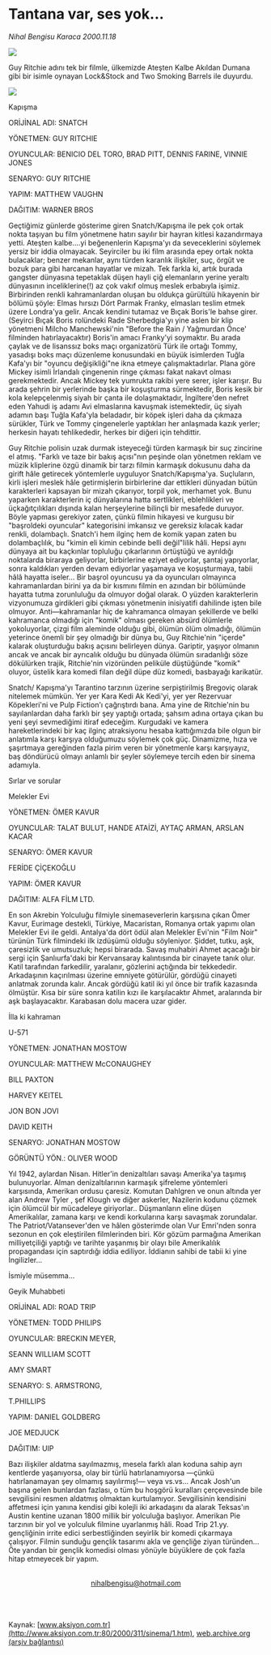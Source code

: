 # Tantana var, ses yok...

*Nihal Bengisu Karaca 2000.11.18*

<div>
 <img border="0" src="/web/20010718135708im_/http://www.aksiyon.com.tr/yazar/sinek.jpg"/>
 <p class="spot">
  Guy Ritchie adını tek bir filmle, ülkemizde Ateşten Kalbe Akıldan Dumana gibi bir isimle oynayan Lock&amp;Stock and Two Smoking Barrels ile duyurdu.
 </p>
 <p class="metin">
 </p>
 <img border="0" src="/web/20010718135708im_/http://www.aksiyon.com.tr/2000/311/resimler/Tantana.jpg"/>
 <p class="metin">
  Kapışma
 </p>
 <p class="metin">
  ORİJİNAL ADI: SNATCH
 </p>
 <p class="metin">
  YÖNETMEN: GUY RITCHIE
 </p>
 <p class="metin">
  OYUNCULAR: BENICIO DEL TORO, BRAD PITT, DENNIS FARINE, VINNIE JONES
 </p>
 <p class="metin">
  SENARYO: GUY RITCHIE
 </p>
 <p class="metin">
  YAPIM: MATTHEW VAUGHN
 </p>
 <p class="metin">
  DAĞITIM: WARNER BROS
 </p>
 <p class="metin">
  Geçtiğimiz günlerde gösterime giren Snatch/Kapışma ile pek çok ortak nokta taşıyan bu film yönetmene hatırı sayılır bir hayran kitlesi kazandırmaya yetti. Ateşten kalbe....yi beğenenlerin Kapışma'yı da seveceklerini söylemek yersiz bir iddia olmayacak. Seyirciler bu iki film arasında epey ortak nokta bulacaklar; benzer mekanlar, aynı türden karanlık ilişkiler, suç, örgüt ve bozuk para gibi harcanan hayatlar ve mizah. Tek farkla ki, artık burada gangster dünyasına tepetaklak düşen hayli çiğ elemanların yerine yeraltı dünyasının inceliklerine(!) az çok vakıf olmuş meslek erbabıyla işimiz. Birbirinden renkli kahramanlardan oluşan bu oldukça gürültülü hikayenin bir bölümü şöyle: Elmas hırsızı Dört Parmak Franky, elmasları teslim etmek üzere Londra'ya gelir. Ancak kendini tutamaz ve Bıçak Boris'le bahse girer. (Seyirci Bıçak Boris rolündeki Rade Sherbedgia'yı yine aslen bir klip yönetmeni Milcho Manchewski'nin "Before the Rain / Yağmurdan Önce' filminden hatırlayacaktır) Boris'in amacı Franky'yi soymaktır. Bu arada çaylak ve de lisanssız boks maçı organizatörü Türk ile ortağı Tommy, yasadışı boks maçı düzenleme konusundaki en büyük isimlerden Tuğla Kafa'yı bir "oyuncu değişikliği"ne ikna etmeye çalışmaktadırlar. Plana göre Mickey isimli İrlandalı çingenenin ringe çıkması fakat nakavt olması gerekmektedir. Ancak Mickey tek yumrukta rakibi yere serer, işler karışır. Bu arada şehrin bir yerlerinde başka bir koşuşturma sürmektedir, Boris kesik bir kola kelepçelenmiş siyah bir çanta ile dolaşmaktadır, İngiltere'den nefret eden Yahudi iş adamı Avi elmaslarına kavuşmak istemektedir, üç siyah adamın başı Tuğla Kafa'yla beladadır, bir köpek işleri daha da çıkmaza sürükler, Türk ve Tommy çingenelerle yaptıkları her anlaşmada kazık yerler; herkesin hayatı tehlikededir, herkes bir diğeri için tehdittir.
 </p>
 <p class="metin">
  Guy Ritchie polisin uzak durmak isteyeceği türden karmaşık bir suç zincirine el atmış. "Farklı ve taze bir bakış açısı"nın peşinde olan yönetmen reklam ve müzik kliplerine özgü dinamik bir tarzı filmin karmaşık dokusunu daha da girift hâle getirecek yöntemlerle uyguluyor Snatch/Kapışma'ya. Suçluların, kirli işleri meslek hâle getirmişlerin birbirlerine dar ettikleri dünyadan bütün karakterleri kapsayan bir mizah çıkarıyor, torpil yok, merhamet yok. Bunu yaparken karakterlerin iç dünyalarına hatta sertlikleri, eblehlikleri ve üçkağıtçılıkları dışında kalan herşeylerine bilinçli bir mesafede duruyor. Böyle yapması gerekiyor zaten, çünkü filmin hikayesi ve kurgusu bir "başroldeki oyuncular" kategorisini imkansız ve gereksiz kılacak kadar renkli, dolambaçlı. Snatch'i hem ilginç hem de komik yapan zaten bu dolambaçlılık, bu "kimin eli kimin cebinde belli değil"lilik hâli. Hepsi aynı dünyaya ait bu kaçkınlar topluluğu çıkarlarının örtüştüğü ve ayrıldığı noktalarda biraraya geliyorlar, birbirlerine eziyet ediyorlar, şantaj yapıyorlar, sonra kaldıkları yerden devam ediyorlar yaşamaya ve koşuşturmaya, tabii hâlâ hayatta iseler... Bir başrol oyuncusu ya da oyuncuları olmayınca kahramanlardan birini ya da bir kısmını filmin en azından bir bölümünde hayatta tutma zorunluluğu da olmuyor doğal olarak. O yüzden karakterlerin vizyonumuza girdikleri gibi çıkması yönetmenin inisiyatifi dahilinde işten bile olmuyor. Anti—kahramanlar hiç de kahramanca olmayan şekillerde ve belki kahramanca olmadığı için "komik" olması gereken absürd ölümlerle yokoluyorlar, çizgi film aleminde olduğu gibi, ölümün ölüm olmadığı, ölümün yeterince önemli bir şey olmadığı bir dünya bu, Guy Ritchie'nin "içerde" kalarak oluşturduğu bakış açısını belirleyen dünya. Gariptir, yaşıyor olmanın ancak ve ancak bir ayrıcalık olduğu bu dünyada ölümün sıradanlığı söze dökülürken trajik, Ritchie'nin vizöründen peliküle düştüğünde "komik" oluyor, üstelik kara komedi filan değil düpe düz komedi, basbayağı karikatür.
 </p>
 <p class="metin">
  Snatch/ Kapışma'yı Tarantino tarzının üzerine serpiştirilmiş Bregoviç olarak nitelemek mümkün. Yer yer Kara Kedi Ak Kedi'yi, yer yer Rezervuar Köpekleri'ni ve Pulp Fiction'ı çağrıştırdı bana. Ama yine de Ritchie'nin bu sayılanlardan daha farklı bir şey yaptığı ortada; şahsım adına ortaya çıkan bu yeni şeyi sevmediğimi itiraf edeceğim. Kurgudaki ve kamera hareketlerindeki bir kaç ilginç atraksiyonu hesaba kattığımızda bile olgun bir anlatımla karşı karşıya olduğumuzu söylemek çok güç. Dinamizme, hıza ve şaşırtmaya gereğinden fazla pirim veren bir yönetmenle karşı karşıyayız, baş döndürücü olmayı anlamlı bir şeyler söylemeye tercih eden bir sinema adamıyla.
 </p>
 <p class="metin">
 </p>
 <p class="arabaslik">
  Sırlar ve sorular
 </p>
 <p class="metin">
  Melekler Evi
 </p>
 <p class="metin">
 </p>
 <p class="metin">
  YÖNETMEN: ÖMER KAVUR
 </p>
 <p class="metin">
  OYUNCULAR: TALAT BULUT, HANDE ATAİZİ, AYTAÇ ARMAN, ARSLAN KACAR
 </p>
 <p class="metin">
  SENARYO: ÖMER KAVUR
 </p>
 <p class="metin">
  FERİDE ÇİÇEKOĞLU
 </p>
 <p class="metin">
  YAPIM: ÖMER KAVUR
 </p>
 <p class="metin">
  DAĞITIM: ALFA FİLM LTD.
 </p>
 <p class="metin">
 </p>
 <p class="metin">
  En son Akrebin Yolculuğu filmiyle sinemaseverlerin karşısına çıkan Ömer Kavur, Eurimage destekli, Türkiye, Macaristan, Romanya ortak yapımı olan Melekler Evi ile geldi. Antalya'da dört ödül alan Melekler Evi'nin "Film Noir" türünün Türk filmindeki ilk izdüşümü olduğu söyleniyor. Şiddet, tutku, aşk, çaresizlik ve umutsuzluk; hepsi birarada. Savaş muhabiri Ahmet açacağı bir sergi için Şanlıurfa'daki bir Kervansaray kalıntısında bir cinayete tanık olur. Katil tarafından farkedilir, yaralanır, gözlerini açtığında bir tekkededir. Arkadaşının kaçırılması üzerine emniyete götürülür, gördüğü cinayeti anlatmak zorunda kalır. Ancak gördüğü katil iki yıl önce bir trafik kazasında ölmüştür. Kısa bir süre sonra katilin kızı ile karşılacaktır Ahmet, aralarında bir aşk başlayacaktır. Karabasan dolu macera uzar gider.
 </p>
 <p class="metin">
 </p>
 <p class="arabaslik">
  İlla ki kahraman
 </p>
 <p class="metin">
  U-571
 </p>
 <p class="metin">
  YÖNETMEN: JONATHAN MOSTOW
 </p>
 <p class="metin">
  OYUNCULAR: MATTHEW McCONAUGHEY
 </p>
 <p class="metin">
  BILL PAXTON
 </p>
 <p class="metin">
  HARVEY KEITEL
 </p>
 <p class="metin">
  JON BON JOVI
 </p>
 <p class="metin">
  DAVID KEITH
 </p>
 <p class="metin">
  SENARYO: JONATHAN MOSTOW
 </p>
 <p class="metin">
  GÖRÜNTÜ YÖN.: OLIVER WOOD
 </p>
 <p class="metin">
 </p>
 <p class="metin">
  Yıl 1942, aylardan Nisan. Hitler'in denizaltıları savaşı Amerika'ya taşımış bulunuyorlar. Alman denizaltılarının karmaşık şifreleme yöntemleri karşısında, Amerikan ordusu çaresiz. Komutan Dahlgren ve onun altında yer alan Andrew Tyler , şef Klough ve diğer askerler, Nazilerin kodunu çözmek için ölümcül bir mücadeleye giriyorlar.. Düşmanların eline düşen Amerikalılar, zamana karşı ve kendi korkularına karşı savaşmak zorundalar. The Patriot/Vatansever'den ve hâlen gösterimde olan Vur Emri'nden sonra sezonun en çok eleştirilen filmlerinden biri. Kör gözüm parmağına Amerikan milliyetçiliği yaptığı ve tarihte yaşanmış bir olayı bile Amerikalılık propagandası için saptırdığı iddia ediliyor. İddianın sahibi de tabii ki yine İngilizler...
 </p>
 <p class="metin">
 </p>
 <p class="arabaslik">
  İsmiyle müsemma...
 </p>
 <p class="metin">
  Geyik Muhabbeti
 </p>
 <p class="metin">
 </p>
 <p class="metin">
  ORİJİNAL ADI: ROAD TRIP
 </p>
 <p class="metin">
  YÖNETMEN: TODD PHILIPS
 </p>
 <p class="metin">
  OYUNCULAR: BRECKIN MEYER,
 </p>
 <p class="metin">
  SEANN WILLIAM SCOTT
 </p>
 <p class="metin">
  AMY SMART
 </p>
 <p class="metin">
  SENARYO: S. ARMSTRONG,
 </p>
 <p class="metin">
  T.PHILLIPS
 </p>
 <p class="metin">
  YAPIM: DANIEL GOLDBERG
 </p>
 <p class="metin">
  JOE MEDJUCK
 </p>
 <p class="metin">
  DAĞITIM: UIP
 </p>
 <p class="metin">
  Bazı ilişkiler aldatma sayılmazmış, mesela farklı alan koduna sahip ayrı kentlerde yaşanıyorsa, olay bir türlü hatırlanamıyorsa —çünkü hatırlanamayan şey olmamış sayılırmış!— veya vs.vs... Ancak Josh'un başına gelen bunlardan fazlası, o tüm bu hoşgörü kuralları çerçevesinde bile sevgilisini resmen aldatmış olmaktan kurtulamıyor. Sevgilisinin kendisini affetmesi için yanına kendisi gibi kolejli iki arkadaşını da alarak Teksas'ın Austin kentine uzanan 1800 millik bir yolculuğa başlıyor. Amerikan Pie tarzının bir yol ve yolculuk filmine uyarlanmış hâli. Road Trip 21.yy. gençliğinin irrite edici serbestliğinden seyirlik bir komedi çıkarmaya çalışıyor. Filmin sunduğu gençlik tasarımı akla ve gençliğe ziyan türünden... Öte yandan bir gençlik komedisi olması yönüyle büyüklere de çok fazla hitap etmeyecek bir yapım.
 </p>
 <br/>
 <center>
  <a class="anaorta" href="http://web.archive.org/web/20010718135708/mailto:nihalbengisu@hotmail.com">
   nihalbengisu@hotmail.com
  </a>
 </center>
 <br/>
 <br/>
 <br/>
</div>

Kaynak: [www.aksiyon.com.tr](http://www.aksiyon.com.tr:80/2000/311/sinema/1.htm), [web.archive.org (arşiv bağlantısı)](http://web.archive.org/web/20010718135708/http://www.aksiyon.com.tr:80/2000/311/sinema/1.htm)
